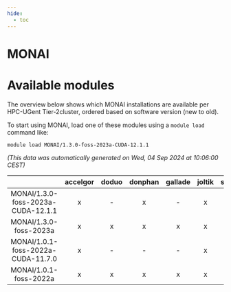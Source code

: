 ```yaml
---
hide:
  - toc
---
```


MONAI
=====

# Available modules


The overview below shows which MONAI installations are available per HPC-UGent Tier-2cluster, ordered based on software version (new to old).

To start using MONAI, load one of these modules using a `module load` command like:

```shell
module load MONAI/1.3.0-foss-2023a-CUDA-12.1.1
```

*(This data was automatically generated on Wed, 04 Sep 2024 at 10:06:00 CEST)*  

| |accelgor|doduo|donphan|gallade|joltik|shinx|skitty|
| :---: | :---: | :---: | :---: | :---: | :---: | :---: | :---: |
|MONAI/1.3.0-foss-2023a-CUDA-12.1.1|x|-|x|-|x|-|-|
|MONAI/1.3.0-foss-2023a|x|x|x|x|x|x|x|
|MONAI/1.0.1-foss-2022a-CUDA-11.7.0|x|-|-|-|x|-|-|
|MONAI/1.0.1-foss-2022a|x|x|x|x|x|-|x|
